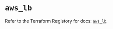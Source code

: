 # `aws_lb`

Refer to the Terraform Registory for docs: [`aws_lb`](https://registry.terraform.io/providers/hashicorp/aws/5.5.0/docs/resources/lb).
